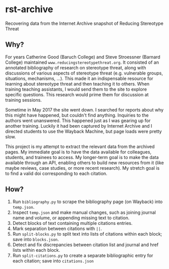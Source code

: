 # rst-archive

Recovering data from the Internet Archive snapshot of Reducing Stereotype Threat

## Why?

For years Catherine Good (Baruch College) and Steve Stroessner (Barnard College) maintained `www.reducingstereotypethreat.org`. It consisted of an annotated bibliography of research on stereotype threat, along with discussions of various aspects of stereotype threat (e.g. vulnerable groups, situations, mechanisms, ...). This made it an indispensable resource for learning about stereotype threat and then teaching it to others. When training teaching assistants, I would send them to the site to explore specific questions. This research would prime them for discussion at training sessions.

Sometime in May 2017 the site went down. I searched for reports about why this might have happened, but couldn't find anything. Inquiries to the authors went unanswered. This happened just as I was gearing up for another training. Luckily it had been captured by Internet Archive and I directed students to use the Wayback Machine, but page loads were pretty slow. 

This project is my attempt to extract the relevant data from the archived pages. My immediate goal is to have the data available for colleagues, students, and trainees to access. My longer-term goal is to make the data available through an API, enabling others to build new resources from it (like maybe reviews, case studies, or more recent research). My stretch goal is to find a valid doi corresponding to each citation.

## How?

1. Run `bibliography.py` to scrape the bibliography page (on Wayback) into `temp.json`.
2. Inspect `temp.json` and make manual changes, such as joining journal name and volume, or appending missing text to citation.
3. Detect blocks of text containing multiple citations entries.
4. Mark separation between citations with ` || `.
5. Run `split-blocks.py` to split text into lists of citations within each block; save into `blocks.json`.
6. Detect and fix discrepancies between citation list and journal and href lists within each block.
7. Run `split-citations.py` to create a separate bibliographic entry for each citation; save into `citations.json`

